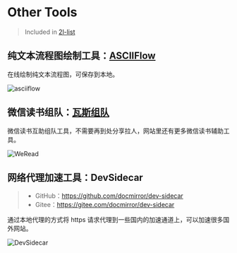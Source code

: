 # Other Tools

> Included in [2l-list](https://github.com/waringhu/2l-list)

## 纯文本流程图绘制工具：[ASCIIFlow](https://asciiflow.cn/)

在线绘制纯文本流程图，可保存到本地。

![asciiflow](https://cdn.jsdelivr.net/gh/waringhu/simp-CDN/2l-list/other-tool/asciiflow.png)

## 微信读书组队：[瓦斯组队](https://weread.qnmlgb.tech/)

微信读书互助组队工具，不需要再到处分享拉人，网站里还有更多微信读书辅助工具。

![WeRead](https://cdn.jsdelivr.net/gh/waringhu/simp-CDN/2l-list/other-tool/WeRead.png)

## 网络代理加速工具：DevSidecar

> - GitHub：https://github.com/docmirror/dev-sidecar
> - Gitee：https://gitee.com/docmirror/dev-sidecar

通过本地代理的方式将 https 请求代理到一些国内的加速通道上，可以加速很多国外网站。

![DevSidecar](https://cdn.jsdelivr.net/gh/waringhu/simp-CDN/2l-list/other-tool/DevSidecar.png)



